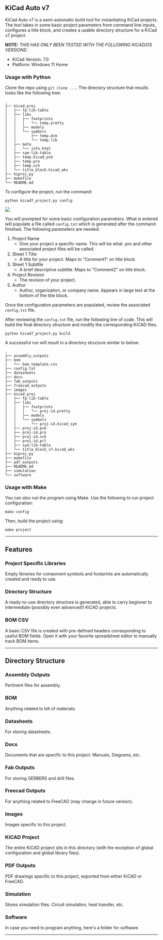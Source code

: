 ## KiCad Auto v7

KiCad Auto v7 is a semi-automatic build tool for instantiating KiCad projects. The tool takes in some basic project parameters from command line inputs, configures a title block, and creates a usable directory structure for a KiCad v7 project.

**NOTE:** *THIS HAS ONLY BEEN TESTED WITH THE FOLLOWING KICAD/OS VERSIONS:*
- KiCad Version: 7.0
- Platform: Windows 11 Home

### Usage with Python

Clone the repo using `git clone ...`. The directory structure that results looks like the following tree:

```
.
├── kicad_proj
│   ├── fp-lib-table
│   ├── libs
│   │   ├── footprints
│   │   │   └── temp.pretty
│   │   ├── models
│   │   └── symbols
│   │       ├── temp.dcm
│   │       └── temp.lib
│   ├── meta
│   │   └── info.html
│   ├── sym-lib-table
│   ├── temp.kicad_pcb
│   ├── temp.pro
│   ├── temp.sch
│   └── title_block.kicad_wks
├── kiproj.py
├── makefile
└── README.md
```

To configure the project, run the command:

```
python kicad7_project.py config
```

![](https://github.com/dpsciarrino/kicad_auto_v7/blob/main/KiCAD%20v7%20Configuration.gif)

You will prompted for some basic configuration parameters. What is entered will populate a file called `config.txt` which is generated after the command finished. The following parameters are needed:

1.  Project Name
    - Give your project a specific name. This will be what .pro and other associated project files will be called.
2.  Sheet 1 Title
    - A title for your project. Maps to "Comment1" on title block.
3.  Sheet 1 Subtitle
    - A brief descriptive subtitle. Maps to "Comment2" on title block.
4.  Project Revision
    - The revision of your project.
5.  Author
    - Author, organization, or company name. Appears in large text at the bottom of the title block.

Once the configuration parameters are populated, review the associated `config.txt` file.

After reviewing the `config.txt` file, run the following line of code. This will build the final directory structure and modify the corresponding KiCAD files.

```
python kicad7_project.py build
```

A successful run will result in a directory structure similar to below:

```
.
├── assembly_outputs
├── bom
│   └── bom_template.csv
├── config.txt
├── datasheets
├── docs
├── fab_outputs
├── freecad_outputs
├── images
├── kicad_proj
│   ├── fp-lib-table
│   ├── libs
│   │   ├── footprints
│   │   │   └── proj-id.pretty
│   │   ├── models
│   │   └── symbols
│   │       └── proj-id.kicad_sym
│   ├── proj-id.pcb
│   ├── proj-id.pro
│   ├── proj-id.sch
│   ├── proj-id.prl
│   ├── sym-lib-table
│   └── title_block_v7.kicad_wks
├── kiproj.py
├── makefile
├── pdf_outputs
├── README.md
├── simulation
└── software
```

### Usage with Make

You can also run the program using Make. Use the following to run project configuration:

```
make config
```

Then, build the project using:
```
make project
```

* * *

## Features

### Project Specific Libraries

Empty libraries for component symbols and footprints are automatically created and ready to use.

### Directory Structure

A ready-to-use directory structure is generated, able to carry beginner to intermediate (possibly even advanced!) KiCAD projects.

### BOM CSV

A basic CSV file is created with pre-defined headers corresponding to useful BOM fields. Open it with your favorite spreadsheet editor to manually track BOM items.

* * *

## Directory Structure

### Assembly Outputs

Pertinent files for assembly.

### BOM

Anything related to bill of materials.

### Datasheets

For storing datasheets.

### Docs

Documents that are specific to this project. Manuals, Diagrams, etc.

### Fab Outputs

For storing GERBERS and drill files.

### Freecad Outputs

For anything related to FreeCAD (may change in future version).

### Images

Images specific to this project.

### KiCAD Project

The entire KiCAD project sits in this directory (with the exception of global configuration and global library files).

### PDF Outputs

PDF drawings specific to this project, exported from either KiCAD or FreeCAD.

### Simulation

Stores simulation files. Circuit simulation, heat transfer, etc.

### Software

In case you need to program anything, here's a folder for software.

* * *
